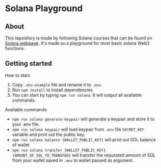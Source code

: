 # Solana Playground

## About

This repository is made by following Solana courses that can be found on [Solana webpage](https://solana.com/developers/courses). It's made as a playground for most basic solana Web3 functions.

## Getting started

How to start:

1. Copy `.env.example` file and rename it to `.env`.
2. Run `npm install` to install dependencies
3. You can start by typing `npm run solana`. It will output all available commands.

Available commands:

- `npm run solana generate-keypair` will generate a keypair and store it to your .env file.
- `npm run solana keypair` will load keypair from `.env` file `SECRET_KEY` variable and print out the public key.
- `npm run solana balance {WALLET_PUBLIC_KEY}` will print out SOL balance of wallet
- `npm run solana transfer {WALLET_PUBLIC_KEY} {AMOUNT_OF_SOL_TO_TRANSFER}` will transfer the requested amount of SOL from your wallet saved in `.env` to wallet passed as argument.
